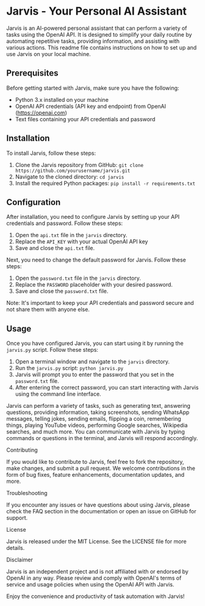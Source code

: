 # Jarvis - Your Personal AI Assistant

Jarvis is an AI-powered personal assistant that can perform a variety of tasks using the OpenAI API. It is designed to simplify your daily routine by automating repetitive tasks, providing information, and assisting with various actions. This readme file contains instructions on how to set up and use Jarvis on your local machine.

## Prerequisites

Before getting started with Jarvis, make sure you have the following:

- Python 3.x installed on your machine
- OpenAI API credentials (API key and endpoint) from OpenAI (https://openai.com)
- Text files containing your API credentials and password

## Installation

To install Jarvis, follow these steps:

1. Clone the Jarvis repository from GitHub: `git clone https://github.com/yourusername/jarvis.git`
2. Navigate to the cloned directory: `cd jarvis`
3. Install the required Python packages: `pip install -r requirements.txt`

## Configuration

After installation, you need to configure Jarvis by setting up your API credentials and password. Follow these steps:

1. Open the `api.txt` file in the `jarvis` directory.
2. Replace the `API_KEY` with your actual OpenAI API key 
3. Save and close the `api.txt` file.

Next, you need to change the default password for Jarvis. Follow these steps:

1. Open the `password.txt` file in the `jarvis` directory.
2. Replace the `PASSWORD` placeholder with your desired password.
3. Save and close the `password.txt` file.

Note: It's important to keep your API credentials and password secure and not share them with anyone else.

## Usage

Once you have configured Jarvis, you can start using it by running the `jarvis.py` script. Follow these steps:

1. Open a terminal window and navigate to the `jarvis` directory.
2. Run the `jarvis.py` script: `python jarvis.py`
3. Jarvis will prompt you to enter the password that you set in the `password.txt` file.
4. After entering the correct password, you can start interacting with Jarvis using the command line interface.

Jarvis can perform a variety of tasks, such as generating text, answering questions, providing information, taking screenshots, sending WhatsApp messages, telling jokes, sending emails, flipping a coin, remembering things, playing YouTube videos, performing Google searches, Wikipedia searches, and much more. You can communicate with Jarvis by typing commands or questions in the terminal, and Jarvis will respond accordingly.

Contributing

If you would like to contribute to Jarvis, feel free to fork the repository, make changes, and submit a pull request. We welcome contributions in the form of bug fixes, feature enhancements, documentation updates, and more.

Troubleshooting

If you encounter any issues or have questions about using Jarvis, please check the FAQ section in the documentation or open an issue on GitHub for support.

License

Jarvis is released under the MIT License. See the LICENSE file for more details.

Disclaimer

Jarvis is an independent project and is not affiliated with or endorsed by OpenAI in any way. Please review and comply with OpenAI's terms of service and usage policies when using the OpenAI API with Jarvis.

Enjoy the convenience and productivity of task automation with Jarvis!
